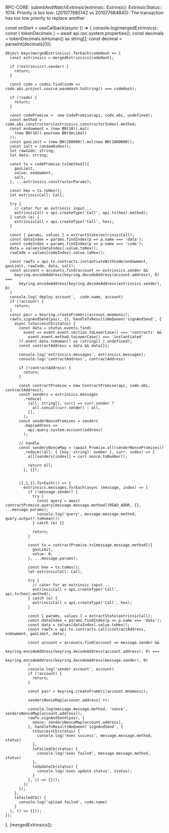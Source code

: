  RPC-CORE: submitAndWatchExtrinsic(extrinsic: Extrinsic): ExtrinsicStatus:: 1014: Priority is too low: (201077685142 vs 201077684845): The transaction has too low priority to replace another 

 
  const onStart = useCallback(async () => {
    console.log(mergedExtrinsics);
    const { tokenDecimals } = await api.rpc.system.properties();
    const decimals = tokenDecimals.toHuman() as string[];
    const decimal = parseInt(decimals[0]);

    Object.keys(mergedExtrinsics).forEach(codeHash => {
      const extrinsics = mergedExtrinsics[codeHash];
      
      if (!extrinsics?.sender) {
        return;
      }

      const code = codes.find(code => code.abi.project.source.wasmHash.toString() === codeHash);

      if (!code) {
        return;
      }
      
      const codePromise =  new CodePromise(api, code.abi, undefined);
      const method = code.abi.constructors[extrinsics.constructorIndex].method;
      const endowment = (new BN(10)).mul(
        (new BN(10)).pow(new BN(decimal)
      ));
      const gasLimit = (new BN(200000)).mul(new BN(1000000));
      const salt = randomAsHex();
      let rawCode: string;
      let data: string;

      const tx = codePromise.tx[method]({
        gasLimit,
        value: endowment,
        salt,
      }, ...extrinsics.constructorParams);

      const hex = tx.toHex();
      let extrinsicCall: Call;

      try {
        // cater for an extrinsic input...
        extrinsicCall = api.createType('Call', api.tx(hex).method);
      } catch (e) {
        extrinsicCall = api.createType('Call', hex);
      }

      const { params, values } = extractState(extrinsicCall);
      const dataIndex = params.findIndex(p => p.name === 'data');
      const codeIndex = params.findIndex(p => p.name === 'code');
      data = values[dataIndex].value.toHex();
      rawCode = values[codeIndex].value.toHex();

      const rawTx = api.tx.contracts.instantiateWithCode(endowment, gasLimit, rawCode, data, salt);
      const account = accounts.find(account => extrinsics.sender &&
        keyring.encodeAddress(keyring.decodeAddress(account.address), 0) ===
          keyring.encodeAddress(keyring.decodeAddress(extrinsics.sender), 0)
      )
      console.log('deploy account',  code.name, account)
      if (!account) {
        return;
      }
      const pair = keyring.createFromUri(account.mnemonic);
      rawTx.signAndSend(pair, {}, handleTxResultsNoQueen('signAndSend', {
        async txSuccessCb(status) {
          const data = status.events.find(
            event => event.event.section.toLowerCase() === 'contracts' &&
              event.event.method.toLowerCase() === 'instantiated'
          )?.event.data.toHuman() as (string[] | undefined);
          const contractAddress = data && data[1];

          console.log('extrinsics.messages', extrinsics.messages);
          console.log('contractAddress', contractAddress)
          
          if (!contractAddress) {
            return;
          }

          const contractPromise = new ContractPromise(api, code.abi, contractAddress);
          const senders = extrinsics.messages
            .reduce(
              (all: string[], curr) => curr.sender ?
                all.concat(curr.sender) : all,
              [],
            );
          const senderNoncePromises = senders
            .map(address =>
              api.query.system.account(address)
            );

          // handle
          const sendersNonceMap = (await Promise.all(senderNoncePromises))
            .reduce((all: { [key: string]: number }, curr, index) => {
              all[senders[index]] = curr.nonce.toNumber();

              return all;
            }, {});


          [1,1,1].forEach(() => {
            extrinsics.messages.forEach(async (message, index) => {
              if (!message.sender) {
                try {
                  const query = await contractPromise.query[message.message.method](READ_ADDR, {}, ...message.params);
                  console.log('query', message.message.method, query.output?.toHuman())
                } catch (e) {}
  
                return;
              }
  
              const tx = contractPromise.tx[message.message.method]({
                gasLimit,
                value: 0,
              }, ...message.params);
              
              const hex = tx.toHex();
              let extrinsicCall: Call;
        
              try {
                // cater for an extrinsic input...
                extrinsicCall = api.createType('Call', api.tx(hex).method);
              } catch (e) {
                extrinsicCall = api.createType('Call', hex);
              }
        
              const { params, values } = extractState(extrinsicCall);
              const dataIndex = params.findIndex(p => p.name === 'data');
              const data = values[dataIndex].value.toHex();
              const rawTx = api.tx.contracts.call(contractAddress, endowment, gasLimit, data);
  
              const account = accounts.find(account => message.sender &&
                keyring.encodeAddress(keyring.decodeAddress(account.address), 0) ===
                  keyring.encodeAddress(keyring.decodeAddress(message.sender), 0)
              )
              console.log('sender account', account)
              if (!account) {
                return;
              }
  
              const pair = keyring.createFromUri(account.mnemonic);
  
              sendersNonceMap[account.address] ++;

              console.log(message.message.method, 'nonce', sendersNonceMap[account.address]);
              rawTx.signAndSend(pair, {
                nonce: sendersNonceMap[account.address],
              }, handleTxResultsNoQueen('signAndSend', {
                txSuccessCb(status) {
                  console.log('exec success', message.message.method, status)
                },
                txFailedCb(status) {
                  console.log('exec failed', message.message.method, status)
                },
                txUpdateCb(status) {
                  console.log('exec update status', status);
                }
              }, () => {}));
            })
          });
        },
        txFailedCb() {
          console.log('upload failed', code.name)
        }
      }, () => {}));
    });
  }, [mergedExtrinsics]);